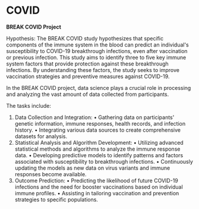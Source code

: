 # COVID

**BREAK COVID Project**

Hypothesis: The BREAK COVID study hypothesizes that specific components of the immune system in the blood can predict an individual's susceptibility to COVID-19 breakthrough infections, even after vaccination or previous infection. This study aims to identify three to five key immune system factors that provide protection against these breakthrough infections. By understanding these factors, the study seeks to improve vaccination strategies and preventive measures against COVID-19.

In the BREAK COVID project, data science plays a crucial role in processing and analyzing the vast amount of data collected from participants.

The tasks include:

1.  Data Collection and Integration: 
• Gathering data on participants' genetic information, immune responses, health records, and infection history. • Integrating various data sources to create comprehensive datasets for analysis.
2.  Statistical Analysis and Algorithm Development: 
• Utilizing advanced statistical methods and algorithms to analyze the immune response data. 
• Developing predictive models to identify patterns and factors associated with susceptibility to breakthrough infections. 
• Continuously updating the models as new data on virus variants and immune responses become available.
3.  Outcome Prediction: 
• Predicting the likelihood of future COVID-19 infections and the need for booster vaccinations based on individual immune profiles.
• Assisting in tailoring vaccination and prevention strategies to specific populations.
